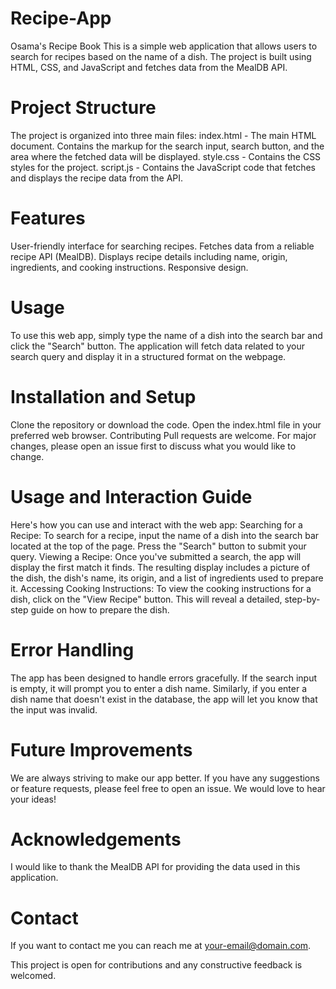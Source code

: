 # Recipe-App
Osama's Recipe Book
This is a simple web application that allows users to search for recipes based on the name of a dish. The project is built using HTML, CSS, and JavaScript and fetches data from the MealDB API.

# Project Structure
 The project is organized into three main files:
  index.html - The main HTML document. Contains the markup for the search input, search button, and the area where   the fetched data will be displayed.
  style.css - Contains the CSS styles for the project.
  script.js - Contains the JavaScript code that fetches and displays the recipe data from the API.

# Features
User-friendly interface for searching recipes.
Fetches data from a reliable recipe API (MealDB).
Displays recipe details including name, origin, ingredients, and cooking instructions.
Responsive design.

# Usage
To use this web app, simply type the name of a dish into the search bar and click the "Search" button. The application will fetch data related to your search query and display it in a structured format on the webpage.

# Installation and Setup
Clone the repository or download the code.
Open the index.html file in your preferred web browser.
Contributing
Pull requests are welcome. For major changes, please open an issue first to discuss what you would like to change.

# Usage and Interaction Guide
Here's how you can use and interact with the web app:
Searching for a Recipe: To search for a recipe, input the name of a dish into the search bar located at the top of the page. Press the "Search" button to submit your query.
Viewing a Recipe: Once you've submitted a search, the app will display the first match it finds. The resulting display includes a picture of the dish, the dish's name, its origin, and a list of ingredients used to prepare it.
Accessing Cooking Instructions: To view the cooking instructions for a dish, click on the "View Recipe" button. This will reveal a detailed, step-by-step guide on how to prepare the dish.

# Error Handling
The app has been designed to handle errors gracefully. If the search input is empty, it will prompt you to enter a dish name. Similarly, if you enter a dish name that doesn't exist in the database, the app will let you know that the input was invalid.

# Future Improvements
We are always striving to make our app better. If you have any suggestions or feature requests, please feel free to open an issue. We would love to hear your ideas!

# Acknowledgements
I would like to thank the MealDB API for providing the data used in this application.

# Contact
If you want to contact me you can reach me at your-email@domain.com.

This project is open for contributions and any constructive feedback is welcomed.
